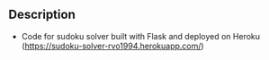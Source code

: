 ## Description
- Code for sudoku solver built with Flask and deployed on Heroku (https://sudoku-solver-rvo1994.herokuapp.com/) 
